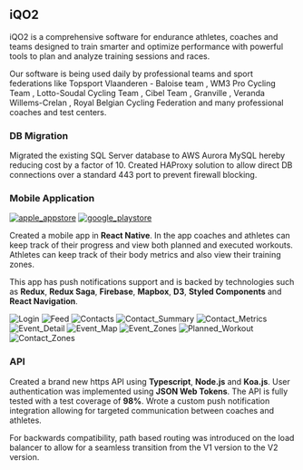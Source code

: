 ## iQO2 

iQO2 is a comprehensive software for endurance athletes, coaches and teams designed to train smarter and optimize performance with powerful tools to plan and analyze training sessions and races.

Our software is being used daily by professional teams and sport federations like Topsport Vlaanderen - Baloise team , WM3 Pro Cycling Team , Lotto-Soudal Cycling Team , Cibel Team , Granville , Veranda Willems-Crelan , Royal Belgian Cycling Federation  and many professional coaches and test centers.

### DB Migration

Migrated the existing SQL Server database to AWS Aurora MySQL hereby reducing cost by a factor of 10. Created HAProxy solution to allow direct DB connections over a standard 443 port to prevent firewall blocking.

### Mobile Application

[![apple_appstore](/assets/images/apple_appstore.png)](https://apps.apple.com/us/app/iqo2/id1330388026?ls=1)
[![google_playstore](/assets/images/google_playstore.png)](https://play.google.com/store/apps/details?id=com.iqo2.tracker)

Created a mobile app in **React Native**. In the app coaches and athletes can keep track of their progress and view both planned and executed workouts. Athletes can keep track of their body metrics and also view their training zones.

This app has push notifications support and is backed by technologies such as **Redux**, **Redux Saga**, **Firebase**, **Mapbox**, **D3**, **Styled Components** and **React Navigation**.

![Login](/assets/images/iqo2/Login.png)
![Feed](/assets/images/iqo2/Feed.png)
![Contacts](/assets/images/iqo2/Contacts.png)
![Contact_Summary](/assets/images/iqo2/Contact_Summary.png)
![Contact_Metrics](/assets/images/iqo2/Contact_Metrics.png)
![Event_Detail](/assets/images/iqo2/Event_Detail.png)
![Event_Map](/assets/images/iqo2/Event_Map.png)
![Event_Zones](/assets/images/iqo2/Event_Zones.png)
![Planned_Workout](/assets/images/iqo2/Planned_Workout.png)
![Contact_Zones](/assets/images/iqo2/Contact_Zones.png)


### API

Created a brand new https API using **Typescript**, **Node.js** and **Koa.js**. User authentication was implemented using **JSON Web Tokens**. The API is fully tested with a test coverage of **98%**. Wrote a custom push notification integration allowing for targeted communication between coaches and athletes.

For backwards compatibility, path based routing was introduced on the load balancer to allow for a seamless transition from the V1 version to the V2 version.

